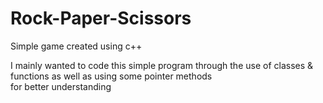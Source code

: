 # Rock-Paper-Scissors
Simple game created using c++ <br />
 
 I mainly wanted to code this simple program through the use of classes & functions as well as using some pointer methods <br />
 for better understanding
